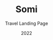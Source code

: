 ---
  id: 8
  date: "2022"
  title: "Somi"
  subtitle: "Travel Landing Page"
  description: "Looking for an adventure in the mountains? Our custom website offers a variety of mountain hike tour packages with responsive design using React and CSS."
  techs: ["GATSBY", "TAILWIND CSS", "TAKESHAPE", "CLOUDFLARE"]
  image:
    src: "/images/somi.jpg"
    alt: "somi hiking"
    width: 1374
    height: 738
  link: "https://somi-hike.pages.dev/"
---